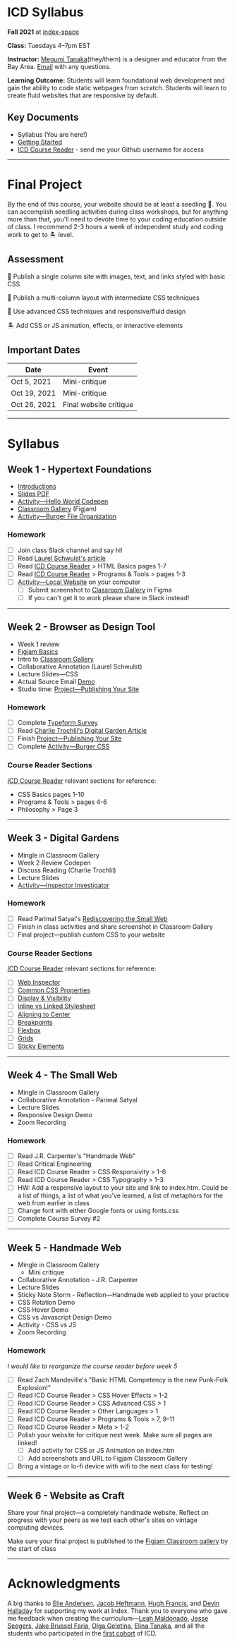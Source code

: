 # ICD Syllabus
**Fall 2021** at [index-space](https://index-space.org/products/intro-to-coding-for-designers-1)

**Class:** Tuesdays 4–7pm EST

**Instructor:** <a href="[https://megumi.co](https://megumi.co/)">Megumi Tanaka</a>(they/them) is a designer and educator from the Bay Area. [Email](mailto:hello@megumi.co) with any questions.

**Learning Outcome:** Students will learn foundational web development and gain the ability to code static webpages from scratch. Students will learn to create fluid websites that are responsive by default.

## Key Documents
- Syllabus (You are here!)
- [Getting Started](https://github.com/coding-for-designers/getting-started)
- [ICD Course Reader](https://github.com/coding-for-designers/ICD-Course-Reader) - send me your Github username for access

---

# Final Project
By the end of this course, your website should be at least a seedling 🌱. You can accomplish seedling activities during class workshops, but for anything more than that, you'll need to devote time to your coding education outside of class. I recommend 2-3 hours a week of independent study and coding work to get to 🏝 level.

## Assessment
🌱 Publish a single column site with images, text, and links styled with basic CSS

🌿 Publish a multi-column layout with intermediate CSS techniques

🌴 Use advanced CSS techniques and responsive/fluid design

🏝 Add CSS or JS animation, effects, or interactive elements

## Important Dates
| Date | Event |
| --- | --- |
| Oct 5, 2021 | Mini-critique |
| Oct 19, 2021 | Mini-critique |
| Oct 26, 2021 | Final website critique |

---

# Syllabus
## Week 1 - Hypertext Foundations
- [Introductions](https://www.figma.com/file/jtMHI4xgpgYJLKVCGRK6Hr/1_Introductions?node-id=0%3A1)
- [Slides PDF](Slides/week1.pdf)
- [Activity—Hello World Codepen](Activity—Hello%20World%20Codepen.md)
- [Classroom Gallery](https://www.figma.com/file/kCxIi2trqMGKWuprqDPDUQ/0_Classroom_Gallery?node-id=0%3A1) (Figjam)
- [Activity—Burger File Organization](Activity—Burger%20File%20Organization.md)

### Homework
- [ ] Join class Slack channel and say hi!
- [ ] Read [Laurel Schwulst's article](https://thecreativeindependent.com/essays/laurel-schwulst-my-website-is-a-shifting-house-next-to-a-river-of-knowledge-what-could-yours-be/)
- [ ] Read [ICD Course Reader](https://github.com/coding-for-designers/ICD-Course-Reader) > HTML Basics pages 1-7
- [ ] Read [ICD Course Reader](https://github.com/coding-for-designers/ICD-Course-Reader) > Programs & Tools > pages 1-3
- [ ] [Activity—Local Website](Activity—Local%20Website.md) on your computer
	- [ ] Submit screenshot to [Classroom Gallery](https://www.figma.com/file/kCxIi2trqMGKWuprqDPDUQ/0_Classroom_Gallery?node-id=0%3A1) in Figma
	- [ ] If you can't get it to work please share in Slack instead!

---

## Week 2 - Browser as Design Tool
- Week 1 review
- [Figjam Basics](https://www.figma.com/file/T1L4CcjlkaKIF6C1YohQk8/1_FigJam-Basics?node-id=0%3A1)
- Intro to [Classroom Gallery](https://www.figma.com/file/kCxIi2trqMGKWuprqDPDUQ/0_Classroom_Gallery?node-id=0%3A1)
- Collaborative Annotation (Laurel Schwulst)
- Lecture Slides—CSS
- Actual Source Email [Demo](https://mailchi.mp/49d14e17f6ad/actual-source-spring-sale2021)
- Studio time: [Project—Publishing Your Site](Project—Publishing%20Your%20Site.md)

### Homework
- [ ] Complete [Typeform Survey](https://9xfos9awugs.typeform.com/to/deZSF4ic)
- [ ] Read [Charlie Trochlil's Digital Garden Article](https://garden.charlietrochlil.com/digital-garden)
- [ ] Finish [Project—Publishing Your Site](Project—Publishing%20Your%20Site.md)
- [ ] Complete [Activity—Burger CSS](Activity—Burger%20CSS.md)

### Course Reader Sections
[ICD Course Reader](https://github.com/coding-for-designers/ICD-Course-Reader) relevant sections for reference:
- CSS Basics pages 1-10
- Programs & Tools > pages 4-6
- Philosophy > Page 3

---

## Week 3 - Digital Gardens
- Mingle in Classroom Gallery
- Week 2 Review Codepen
- Discuss Reading (Charlie Trochlil)
- Lecture Slides
- [Activity—Inspector Investigator](Activity—Inspector%20Investigator.md)

### Homework
- [ ] Read Parimal Satyal's [Rediscovering the Small Web](https://neustadt.fr/essays/the-small-web/)
- [ ] Finish in class activities and share screenshot in Classroom Gallery
- [ ] Final project—publish custom CSS to your website

### Course Reader Sections
[ICD Course Reader](https://github.com/coding-for-designers/ICD-Course-Reader) relevant sections for reference:

- [ ] [Web Inspector](https://github.com/coding-for-designers/ICD-Course-Reader/blob/main/Tutorials/Web%20Inspector.md)
- [ ] [Common CSS Properties](https://github.com/coding-for-designers/ICD-Course-Reader/blob/main/Tutorials/Common%20CSS%20Properties.md)
- [ ] [Display & Visibility](https://github.com/coding-for-designers/ICD-Course-Reader/blob/main/Tutorials/Display%20&%20Visibility.md)
- [ ] [Inline vs Linked Stylesheet](https://github.com/coding-for-designers/ICD-Course-Reader/blob/main/Tutorials/Inline%20vs%20Linked%20Stylesheet.md)
- [ ] [Aligning to Center](https://github.com/coding-for-designers/ICD-Course-Reader/blob/main/Tutorials/Aligning%20to%20Center.md)
- [ ] [Breakpoints](https://github.com/coding-for-designers/ICD-Course-Reader/blob/main/Tutorials/Breakpoints.md)
- [ ] [Flexbox](https://github.com/coding-for-designers/ICD-Course-Reader/blob/main/Tutorials/Flexbox.md)
- [ ] [Grids](https://github.com/coding-for-designers/ICD-Course-Reader/blob/main/Tutorials/CSS%20Grids.md)
- [ ] [Sticky Elements](https://github.com/coding-for-designers/ICD-Course-Reader/blob/main/Tutorials/Sticky%20Elements.md)

---

## Week 4 - The Small Web
- Mingle in Classroom Gallery
- Collaborative Annotation - Parimal Satyal
- Lecture Slides
- Responsive Design Demo
- Zoom Recording

### Homework
- [ ] Read J.R. Carpenter's "Handmade Web"
- [ ] Read Critical Engineering
- [ ] Read ICD Course Reader > CSS Responsivity > 1-6
- [ ] Read ICD Course Reader > CSS Typography > 1-3
- [ ] HW: Add a responsive layout to your site and link to index.htm. Could be a list of things, a list of what you've learned, a list of metaphors for the web from earlier in class
- [ ] Change font with either Google fonts or using fonts.css
- [ ] Complete Course Survey #2

---

## Week 5 - Handmade Web
- Mingle in Classroom Gallery
	- Mini critique
- Collaborative Annotation - J.R. Carpenter
- Lecture Slides
- Sticky Note Storm - Reflection—Handmade web applied to your practice
- CSS Rotation Demo
- CSS Hover Demo
- CSS vs Javascript Design Demo
- Activity - CSS vs JS
- Zoom Recording

### Homework
*I would like to reorganize the course reader before week 5*
- [ ] Read Zach Mandeville's "Basic HTML Competency is the new Punk-Folk Explosion!"
- [ ] Read ICD Course Reader > CSS Hover Effects > 1-2
- [ ] Read ICD Course Reader > CSS Advanced CSS > 1
- [ ] Read ICD Course Reader > Other Languages > 1
- [ ] Read ICD Course Reader > Programs & Tools > 7, 9-11
- [ ] Read ICD Course Reader > Meta > 1-2
- [ ] Polish your website for critique next week. Make sure all pages are linked!
	- [ ] Add activity for CSS or JS Animation on index.htm
	- [ ] Add screenshots and URL to Figjam Classroom Gallery
- [ ] Bring a vintage or lo-fi device with wifi to the next class for testing!

---

## Week 6 - Website as Craft
Share your final project—a completely handmade website. Reflect on progress with your peers as we test each other's sites on vintage computing devices.

Make sure your final project is published to the [Figjam Classroom gallery](https://www.figma.com/community/file/850808867475521074/Classroom-Gallery) by the start of class

---

# Acknowledgments
A big thanks to [Elie Andersen](https://elie.live/), [Jacob Heftmann](https://www.jacobheftmann.com/), [Hugh Francis](https://twitter.com/_HHFF), and [Devin Halladay](https://devinhalladay.com/) for supporting my work at Index. Thank you to everyone who gave me feedback when creating the curriculum—[Leah Maldonado](https://leahmaldonado.com/), [Jesse Seegers](https://jesseseegers.com/), [Jake Brussel Faria](https://jakebf.com/), [Olga Geletina](https://index-space.org/products/intermediate-coding-for-designers), [Elina Tanaka](https://www.tanakajpeg.com/), and all the students who participated in the [first cohort](https://megu.space/coding-case-study.html) of ICD.